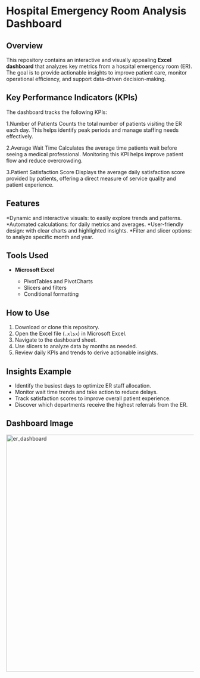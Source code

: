 #  Hospital Emergency Room Analysis Dashboard

## Overview

This repository contains an interactive and visually appealing **Excel dashboard** that analyzes key metrics from a hospital emergency room (ER). The goal is to provide actionable insights to improve patient care, monitor operational efficiency, and support data-driven decision-making.

##  Key Performance Indicators (KPIs)

The dashboard tracks the following KPIs:

1️.Number of Patients
Counts the total number of patients visiting the ER each day. This helps identify peak periods and manage staffing needs effectively.

2️.Average Wait Time
Calculates the average time patients wait before seeing a medical professional. Monitoring this KPI helps improve patient flow and reduce overcrowding.

3️.Patient Satisfaction Score
Displays the average daily satisfaction score provided by patients, offering a direct measure of service quality and patient experience.


## Features

*Dynamic and interactive visuals: to easily explore trends and patterns.
*Automated calculations: for daily metrics and averages.
*User-friendly design: with clear charts and highlighted insights.
*Filter and slicer options: to analyze specific month and year.

##  Tools Used

* **Microsoft Excel**

  * PivotTables and PivotCharts
  * Slicers and filters
  * Conditional formatting

##  How to Use

1. Download or clone this repository.
2. Open the Excel file (`.xlsx`) in Microsoft Excel.
3. Navigate to the dashboard sheet.
4. Use slicers to analyze data by months as needed.
5. Review daily KPIs and trends to derive actionable insights.

##  Insights Example

* Identify the busiest days to optimize ER staff allocation.
* Monitor wait time trends and take action to reduce delays.
* Track satisfaction scores to improve overall patient experience.
* Discover which departments receive the highest referrals from the ER.

## Dashboard Image
<img width="1446" height="636" alt="er_dashboard" src="https://github.com/user-attachments/assets/199775b0-c8ba-4047-bc6d-4d2103a615cb" />





